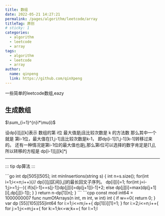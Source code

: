 ```yaml
---
title: 数组
date: 2022-05-21 14:27:21
permalink: /pages/algorithm/leetcode/array
titleTag: 原创
# sticky: 1
categories: 
  - algorithm
  - leetcode
  - array
tags: 
  - algorithm
  - leetcode
  - array
author: 
  name: qinpeng
  link: https://github.com/qinXpeng
---
```


一些简单的leetcode数组,eazy
<!-- more -->

## 生成数组

$\sum_{i=1}^{n}i*\mu(i)$


设dp[i][j][k]表示 数组的第 i位 最大值是j且比较次数是 k 的方法数
那么其中一个就是 第i-1位，最大值在[1,j-1]且比较次数是k-1，
即dp[i-1][1,j-1][k-1]转移过来的。
还有一种情况是第i-1位的最大值也是j,那么第i位可以选择的数字肯定是[1,j],
所以转移的方程是 dp[i-1][j][k]*j

*****

::: tip
dp算法
:::

<code-group>
  <code-block title="go" active>
```go
int dp[505][505];
int minInsertions(string s) {
    int n=s.size();
    for(int i=1;i<=n;i++){// dp[i][j]区间[i,j]的最长回文子序列。
        dp[i][i]=1;
        for(int j=i-1;j>=1;j--){
            if(s[i-1]==s[j-1])dp[j][i]=dp[j+1][i-1]+2;
            else dp[j][i]=max(dp[j+1][i],dp[j][i-1]);
        }
    }
    return n-dp[1][n];
}
```
</code-block>

<code-block title="cpp">
```cpp
const mod int64 = 1000000007
func numOfArrays(n int, m int, w int) int {
    if w==0{
        return 0;
    }
    var dp [55][105][55]int64
    for i:=1;i<=m;i++{
        dp[1][i][1]=1;
    }
    for i:=2;i<=n;i++{
        for j:=1;j<=m;j++{
            for k:=1;k<=w;k++{
                for l:=1;l<j;l++{
                    dp[i][j][k]+=dp[i-1][l][k-1]
                    dp[i][j][k]%=mod
                }
                dp[i][j][k]+=dp[i-1][j][k]*(int64(j))%mod
                dp[i][j][k]%=mod
            }
        }
    }
    var ans int64 =0
    for i:=1;i<=m;i++{
        ans+=dp[n][i][w]
        ans%=mod
    }
    return (int)(ans)
}
```
</code-block>
</code-group>
